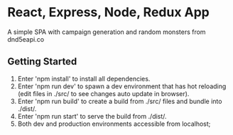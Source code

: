 # React, Express, Node, Redux App

A simple SPA with campaign generation and random monsters from dnd5eapi.co

## Getting Started

1. Enter 'npm install' to install all dependencies.
2. Enter 'npm run dev' to spawn a dev environment that has hot reloading (edit files in ./src/ to see changes auto update in browser).
3. Enter 'npm run build' to create a build from ./src/ files and bundle into ./dist/.
4. Enter 'npm run start' to serve the build from ./dist/.
5. Both dev and production environments accessible from localhost;
